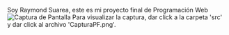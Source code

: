 Soy Raymond Suarea, este es mi proyecto final de Programación Web
![Captura de Pantalla](CapturaPF.png)
Para visualizar la captura, dar click a la carpeta 'src' y dar click al archivo 'CapturaPF.png'.
